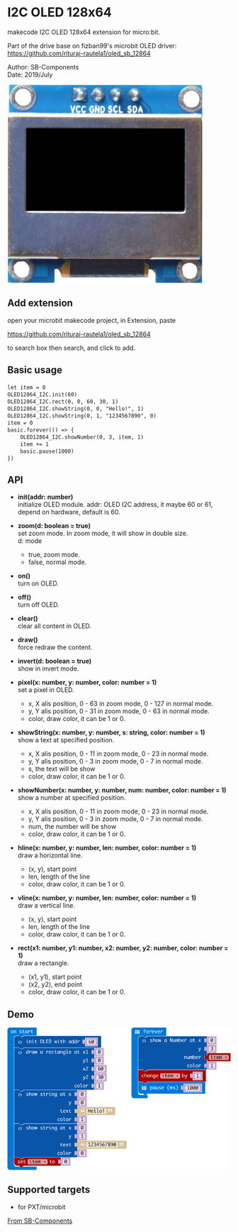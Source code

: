 # I2C OLED 128x64

makecode I2C OLED 128x64 extension for micro:bit.  

Part of the drive base on fizban99's microbit OLED driver:  
https://github.com/rituraj-rautela1/oled_sb_12864

Author: SB-Components  
Date:   2019/July  

![](oled.png)  
  

## Add extension

open your microbit makecode project, in Extension, paste  

https://github.com/rituraj-rautela1/oled_sb_12864

to search box then search, and click to add.  

## Basic usage

```
let item = 0
OLED12864_I2C.init(60)
OLED12864_I2C.rect(0, 0, 60, 30, 1)
OLED12864_I2C.showString(0, 0, "Hello!", 1)
OLED12864_I2C.showString(0, 1, "1234567890", 0)
item = 0
basic.forever(() => {
    OLED12864_I2C.showNumber(0, 3, item, 1)
    item += 1
    basic.pause(1000)
}) 
```

## API

- **init(addr: number)**  
initialize OLED module.
addr: OLED I2C address, it maybe 60 or 61, depend on hardware, default is 60.

- **zoom(d: boolean = true)**  
set zoom mode. In zoom mode, it will show in double size.  
d: mode
  - true, zoom mode.
  - false, normal mode.

- **on()**  
turn on OLED.

- **off()**  
turn off OLED.

- **clear()**  
clear all content in OLED.

- **draw()**  
force redraw the content.  

- **invert(d: boolean = true)**  
show in invert mode.

- **pixel(x: number, y: number, color: number = 1)**  
set a pixel in OLED.
  - x, X alis position, 0 - 63 in zoom mode, 0 - 127 in normal mode.  
  - y, Y alis position, 0 - 31 in zoom mode, 0 - 63 in normal mode. 
  - color, draw color, it can be 1 or 0.

- **showString(x: number, y: number, s: string, color: number = 1)**  
show a text at specified position.
  - x, X alis position, 0 - 11 in zoom mode, 0 - 23 in normal mode.  
  - y, Y alis position, 0 - 3 in zoom mode, 0 - 7 in normal mode. 
  - s, the text will be show
  - color, draw color, it can be 1 or 0.

- **showNumber(x: number, y: number, num: number, color: number = 1)**  
show a number at specified position.
  - x, X alis position, 0 - 11 in zoom mode, 0 - 23 in normal mode.  
  - y, Y alis position, 0 - 3 in zoom mode, 0 - 7 in normal mode. 
  - num, the number will be show
  - color, draw color, it can be 1 or 0.

- **hline(x: number, y: number, len: number, color: number = 1)**  
draw a horizontal line.  
  - (x, y), start point
  - len, length of the line
  - color, draw color, it can be 1 or 0.

- **vline(x: number, y: number, len: number, color: number = 1)**  
draw a vertical line.  
  - (x, y), start point
  - len, length of the line
  - color, draw color, it can be 1 or 0.

- **rect(x1: number, y1: number, x2: number, y2: number, color: number = 1)**  
draw a rectangle.
  - (x1, y1), start point
  - (x2, y2), end point
  - color, draw color, it can be 1 or 0.

## Demo

![](demo.png)  

 

## Supported targets

* for PXT/microbit


[From SB-Components](https://shop.sb-components.co.uk/)
